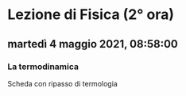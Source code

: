 
# Lezione di Fisica (2° ora)

## martedì 4 maggio 2021, 08:58:00
### La termodinamica

Scheda con ripasso di termologia


<!--stackedit_data:
eyJoaXN0b3J5IjpbLTY4MDE5NDk5XX0=
-->